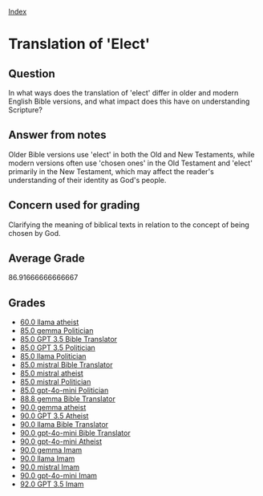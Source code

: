 
[Index](../../index.md)
# Translation of 'Elect'
## Question
In what ways does the translation of 'elect' differ in older and modern English Bible versions, and what impact does this have on understanding Scripture?

## Answer from notes
Older Bible versions use 'elect' in both the Old and New Testaments, while modern versions often use 'chosen ones' in the Old Testament and 'elect' primarily in the New Testament, which may affect the reader's understanding of their identity as God's people.

## Concern used for grading
Clarifying the meaning of biblical texts in relation to the concept of being chosen by God.

## Average Grade
86.91666666666667

## Grades
 * [60.0 llama atheist](../answers/llama_atheist/Translation_of__Elect_.md)
 * [85.0 gemma Politician](../answers/gemma_Politician/Translation_of__Elect_.md)
 * [85.0 GPT 3.5 Bible Translator](../answers/GPT_3.5_Bible_Translator/Translation_of__Elect_.md)
 * [85.0 GPT 3.5 Politician](../answers/GPT_3.5_Politician/Translation_of__Elect_.md)
 * [85.0 llama Politician](../answers/llama_Politician/Translation_of__Elect_.md)
 * [85.0 mistral Bible Translator](../answers/mistral_Bible_Translator/Translation_of__Elect_.md)
 * [85.0 mistral atheist](../answers/mistral_atheist/Translation_of__Elect_.md)
 * [85.0 mistral Politician](../answers/mistral_Politician/Translation_of__Elect_.md)
 * [85.0 gpt-4o-mini Politician](../answers/gpt-4o-mini_Politician/Translation_of__Elect_.md)
 * [88.8 gemma Bible Translator](../answers/gemma_Bible_Translator/Translation_of__Elect_.md)
 * [90.0 gemma atheist](../answers/gemma_atheist/Translation_of__Elect_.md)
 * [90.0 GPT 3.5 Atheist](../answers/GPT_3.5_Atheist/Translation_of__Elect_.md)
 * [90.0 llama Bible Translator](../answers/llama_Bible_Translator/Translation_of__Elect_.md)
 * [90.0 gpt-4o-mini Bible Translator](../answers/gpt-4o-mini_Bible_Translator/Translation_of__Elect_.md)
 * [90.0 gpt-4o-mini Atheist](../answers/gpt-4o-mini_Atheist/Translation_of__Elect_.md)
 * [90.0 gemma Imam](../answers/gemma_Imam/Translation_of__Elect_.md)
 * [90.0 llama Imam](../answers/llama_Imam/Translation_of__Elect_.md)
 * [90.0 mistral Imam](../answers/mistral_Imam/Translation_of__Elect_.md)
 * [90.0 gpt-4o-mini Imam](../answers/gpt-4o-mini_Imam/Translation_of__Elect_.md)
 * [92.0 GPT 3.5 Imam](../answers/GPT_3.5_Imam/Translation_of__Elect_.md)
